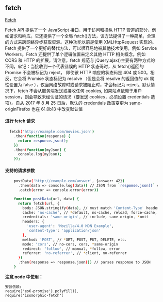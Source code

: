 ## fetch

[Fetch](https://developer.mozilla.org/zh-CN/docs/Web/API/Fetch_API/Using_Fetch)

Fetch API 提供了一个 JavaScript 接口，用于访问和操纵 HTTP 管道的部分，例如请求和响应。它还提供了一个全局 fetch()方法，该方法提供了一种简单，合理的方式来跨网络异步获取资源。这种功能以前是使用 XMLHttpRequest 实现的。Fetch 提供了一个更好的替代方法，可以很容易地被其他技术使用，例如 Service Workers。Fetch 还提供了单个逻辑位置来定义其他 HTTP 相关概念，例如 CORS 和 HTTP 的扩展。请注意，fetch 规范与 jQuery.ajax()主要有两种方式的不同，牢记：当接收到一个代表错误的 HTTP 状态码时，从 fetch()返回的 Promise 不会被标记为 reject， 即使该 HTTP 响应的状态码是 404 或 500。相反，它会将 Promise 状态标记为 resolve （但是会将 resolve 的返回值的 ok 属性设置为 false ），仅当网络故障时或请求被阻止时，才会标记为 reject。默认情况下，fetch 不会从服务端发送或接收任何 cookies, 如果站点依赖于用户 session，则会导致未经认证的请求（要发送 cookies，必须设置 credentials 选项）。自从 2017 年 8 月 25 日后，默认的 credentials 政策变更为 same-originFirefox 也在 61.0b13 中改变默认值

#### 进行 fetch 请求

```bash
  fetch('http://example.com/movies.json')
    .then(function(response) {
      return response.json();
    })
    .then(function(myJson) {
      console.log(myJson);
    });
```

#### 支持的请求参数

```bash
    postData('http://example.com/answer', {answer: 42})
      .then(data => console.log(data)) // JSON from `response.json()` call
      .catch(error => console.error(error))

    function postData(url, data) {
      return fetch(url, {
        body: JSON.stringify(data), // must match 'Content-Type' header
        cache: 'no-cache', // *default, no-cache, reload, force-cache, only-if-cached
        credentials: 'same-origin', // include, same-origin, *omit
        headers: {
          'user-agent': 'Mozilla/4.0 MDN Example',
          'content-type': 'application/json'
        },
        method: 'POST', // *GET, POST, PUT, DELETE, etc.
        mode: 'cors', // no-cors, cors, *same-origin
        redirect: 'follow', // manual, *follow, error
        referrer: 'no-referrer', // *client, no-referrer
      })
      .then(response => response.json()) // parses response to JSON
    }
```

**注意 node 中使用：**

```
安装依赖:
require('es6-promise').polyfill(),
require('isomorphic-fetch')
```
